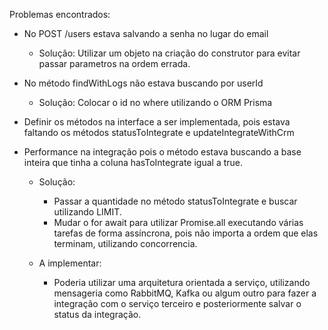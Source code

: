 Problemas encontrados:

- No POST /users estava salvando a senha no lugar do email
  - Solução: Utilizar um objeto na criação do construtor para evitar passar parametros na ordem errada.
- No método findWithLogs não estava buscando por userId
  - Solução: Colocar o id no where utilizando o ORM Prisma
- Definir os métodos na interface a ser implementada, pois estava faltando os métodos statusToIntegrate e updateIntegrateWithCrm
- Performance na integração pois o método estava buscando a base inteira que tinha a coluna hasToIntegrate igual a true.

  - Solução:

    - Passar a quantidade no método statusToIntegrate e buscar utilizando LIMIT.
    - Mudar o for await para utilizar Promise.all executando várias tarefas de forma assíncrona, pois não importa a ordem que elas terminam, utilizando concorrencia.

  - A implementar:
    - Poderia utilizar uma arquitetura orientada a serviço, utilizando mensageria como RabbitMQ, Kafka ou algum outro para fazer a integração com o serviço terceiro e posteriormente salvar o status da integração.
